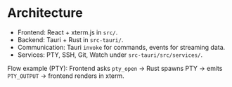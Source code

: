 # Architecture

- Frontend: React + xterm.js in `src/`.
- Backend: Tauri + Rust in `src-tauri/`.
- Communication: Tauri `invoke` for commands, events for streaming data.
- Services: PTY, SSH, Git, Watch under `src-tauri/src/services/`.

Flow example (PTY):
Frontend asks `pty_open` -> Rust spawns PTY -> emits `PTY_OUTPUT` -> frontend renders in xterm.

